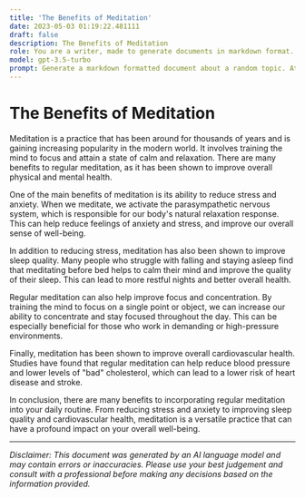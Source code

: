 ```yaml
---
title: 'The Benefits of Meditation'
date: 2023-05-03 01:19:22.481111
draft: false
description: The Benefits of Meditation
role: You are a writer, made to generate documents in markdown format. It is very important that all of the documents you generate are in valid markdown format.
model: gpt-3.5-turbo
prompt: Generate a markdown formatted document about a random topic. At the bottom, include a disclaimer explaining that the document was generated by you. The first line of the document should be the title. Make sure that the entire document is in proper markdown format, using a mix of various tags to make the document visually appealing.
---
```


# The Benefits of Meditation

Meditation is a practice that has been around for thousands of years and is gaining increasing popularity in the modern world. It involves training the mind to focus and attain a state of calm and relaxation. There are many benefits to regular meditation, as it has been shown to improve overall physical and mental health.

One of the main benefits of meditation is its ability to reduce stress and anxiety. When we meditate, we activate the parasympathetic nervous system, which is responsible for our body's natural relaxation response. This can help reduce feelings of anxiety and stress, and improve our overall sense of well-being.

In addition to reducing stress, meditation has also been shown to improve sleep quality. Many people who struggle with falling and staying asleep find that meditating before bed helps to calm their mind and improve the quality of their sleep. This can lead to more restful nights and better overall health.

Regular meditation can also help improve focus and concentration. By training the mind to focus on a single point or object, we can increase our ability to concentrate and stay focused throughout the day. This can be especially beneficial for those who work in demanding or high-pressure environments.

Finally, meditation has been shown to improve overall cardiovascular health. Studies have found that regular meditation can help reduce blood pressure and lower levels of "bad" cholesterol, which can lead to a lower risk of heart disease and stroke.

In conclusion, there are many benefits to incorporating regular meditation into your daily routine. From reducing stress and anxiety to improving sleep quality and cardiovascular health, meditation is a versatile practice that can have a profound impact on your overall well-being.

---

*Disclaimer: This document was generated by an AI language model and may contain errors or inaccuracies. Please use your best judgement and consult with a professional before making any decisions based on the information provided.*